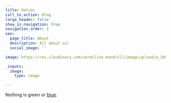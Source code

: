 ```yaml
---
title: Oaties
call_to_action: Blog
large_header: false
show_in_navigation: true
navigation_order: 2
seo:
  page_title: About
  description: All about us!
  social_image: ''

image: https://res.cloudinary.com/vermilion-mandrill/image/upload/w_1000,ar_16:9,c_fill,g_auto,e_sharpen/v1674511017/lily.jpg

_inputs:
  image:
    type: image

---
```

Nothing is green or [blue](/services/).


